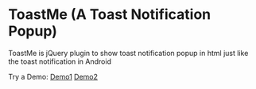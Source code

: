 # ToastMe (A Toast Notification Popup)
ToastMe is jQuery plugin to show toast notification popup in html just like the toast notification in Android 

Try a Demo:
[Demo1](https://rawgit.com/npnm/Toast-Notification-Popup/master/toast-popup-demo.html)
[Demo2](https://rawgit.com/npnm/Toast-Notification-Popup/master/toast-popup-demo2.html)
